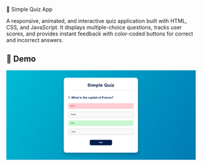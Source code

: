 🎯 Simple Quiz App



A responsive, animated, and interactive quiz application built with HTML, CSS, and JavaScript. It displays multiple-choice questions, tracks user scores, and provides instant feedback with color-coded buttons for correct and incorrect answers.
## 📸 Demo

![Quiz App Demo](img\demo.png)
